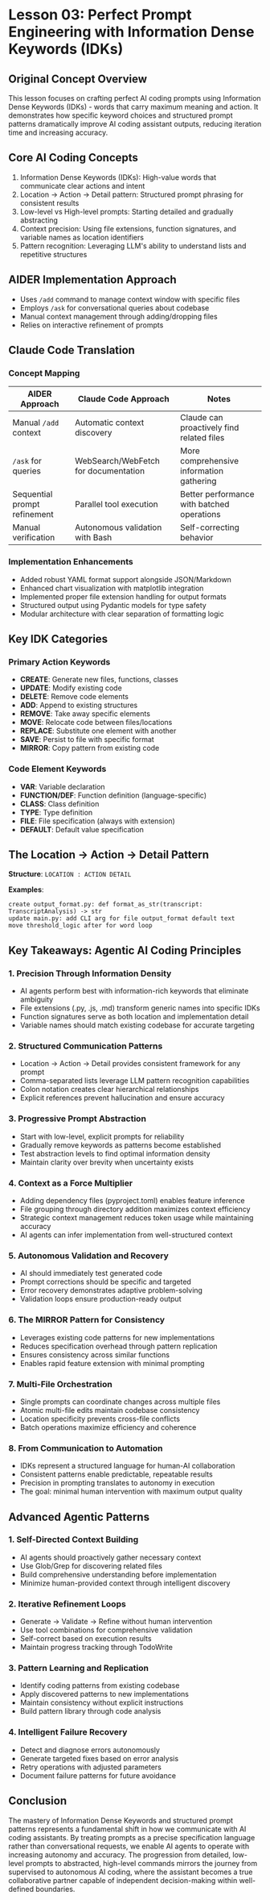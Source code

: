 # Lesson 03: Perfect Prompt Engineering with Information Dense Keywords (IDKs)

## Original Concept Overview
This lesson focuses on crafting perfect AI coding prompts using Information Dense Keywords (IDKs) - words that carry maximum meaning and action. It demonstrates how specific keyword choices and structured prompt patterns dramatically improve AI coding assistant outputs, reducing iteration time and increasing accuracy.

## Core AI Coding Concepts
1. Information Dense Keywords (IDKs): High-value words that communicate clear actions and intent
2. Location → Action → Detail pattern: Structured prompt phrasing for consistent results
3. Low-level vs High-level prompts: Starting detailed and gradually abstracting
4. Context precision: Using file extensions, function signatures, and variable names as location identifiers
5. Pattern recognition: Leveraging LLM's ability to understand lists and repetitive structures

## AIDER Implementation Approach
- Uses `/add` command to manage context window with specific files
- Employs `/ask` for conversational queries about codebase
- Manual context management through adding/dropping files
- Relies on interactive refinement of prompts

## Claude Code Translation
### Concept Mapping
| AIDER Approach | Claude Code Approach | Notes |
|----------------|---------------------|-------|
| Manual `/add` context | Automatic context discovery | Claude can proactively find related files |
| `/ask` for queries | WebSearch/WebFetch for documentation | More comprehensive information gathering |
| Sequential prompt refinement | Parallel tool execution | Better performance with batched operations |
| Manual verification | Autonomous validation with Bash | Self-correcting behavior |

### Implementation Enhancements
- Added robust YAML format support alongside JSON/Markdown
- Enhanced chart visualization with matplotlib integration
- Implemented proper file extension handling for output formats
- Structured output using Pydantic models for type safety
- Modular architecture with clear separation of formatting logic

## Key IDK Categories

### Primary Action Keywords
- **CREATE**: Generate new files, functions, classes
- **UPDATE**: Modify existing code  
- **DELETE**: Remove code elements
- **ADD**: Append to existing structures
- **REMOVE**: Take away specific elements
- **MOVE**: Relocate code between files/locations
- **REPLACE**: Substitute one element with another
- **SAVE**: Persist to file with specific format
- **MIRROR**: Copy pattern from existing code

### Code Element Keywords
- **VAR**: Variable declaration
- **FUNCTION/DEF**: Function definition (language-specific)
- **CLASS**: Class definition
- **TYPE**: Type definition
- **FILE**: File specification (always with extension)
- **DEFAULT**: Default value specification

## The Location → Action → Detail Pattern

**Structure**: `LOCATION : ACTION DETAIL`

**Examples**:
```
create output_format.py: def format_as_str(transcript: TranscriptAnalysis) -> str
update main.py: add CLI arg for file output_format default text
move threshold_logic after for word loop
```

## Key Takeaways: Agentic AI Coding Principles

### 1. Precision Through Information Density
- AI agents perform best with information-rich keywords that eliminate ambiguity
- File extensions (.py, .js, .md) transform generic names into specific IDKs
- Function signatures serve as both location and implementation detail
- Variable names should match existing codebase for accurate targeting

### 2. Structured Communication Patterns
- Location → Action → Detail provides consistent framework for any prompt
- Comma-separated lists leverage LLM pattern recognition capabilities
- Colon notation creates clear hierarchical relationships
- Explicit references prevent hallucination and ensure accuracy

### 3. Progressive Prompt Abstraction
- Start with low-level, explicit prompts for reliability
- Gradually remove keywords as patterns become established
- Test abstraction levels to find optimal information density
- Maintain clarity over brevity when uncertainty exists

### 4. Context as a Force Multiplier
- Adding dependency files (pyproject.toml) enables feature inference
- File grouping through directory addition maximizes context efficiency
- Strategic context management reduces token usage while maintaining accuracy
- AI agents can infer implementation from well-structured context

### 5. Autonomous Validation and Recovery
- AI should immediately test generated code
- Prompt corrections should be specific and targeted
- Error recovery demonstrates adaptive problem-solving
- Validation loops ensure production-ready output

### 6. The MIRROR Pattern for Consistency
- Leverages existing code patterns for new implementations
- Reduces specification overhead through pattern replication
- Ensures consistency across similar functions
- Enables rapid feature extension with minimal prompting

### 7. Multi-File Orchestration
- Single prompts can coordinate changes across multiple files
- Atomic multi-file edits maintain codebase consistency
- Location specificity prevents cross-file conflicts
- Batch operations maximize efficiency and coherence

### 8. From Communication to Automation
- IDKs represent a structured language for human-AI collaboration
- Consistent patterns enable predictable, repeatable results
- Precision in prompting translates to autonomy in execution
- The goal: minimal human intervention with maximum output quality

## Advanced Agentic Patterns

### 1. Self-Directed Context Building
- AI agents should proactively gather necessary context
- Use Glob/Grep for discovering related files
- Build comprehensive understanding before implementation
- Minimize human-provided context through intelligent discovery

### 2. Iterative Refinement Loops
- Generate → Validate → Refine without human intervention
- Use tool combinations for comprehensive validation
- Self-correct based on execution results
- Maintain progress tracking through TodoWrite

### 3. Pattern Learning and Replication
- Identify coding patterns from existing codebase
- Apply discovered patterns to new implementations
- Maintain consistency without explicit instructions
- Build pattern library through code analysis

### 4. Intelligent Failure Recovery
- Detect and diagnose errors autonomously
- Generate targeted fixes based on error analysis
- Retry operations with adjusted parameters
- Document failure patterns for future avoidance

## Conclusion
The mastery of Information Dense Keywords and structured prompt patterns represents a fundamental shift in how we communicate with AI coding assistants. By treating prompts as a precise specification language rather than conversational requests, we enable AI agents to operate with increasing autonomy and accuracy. The progression from detailed, low-level prompts to abstracted, high-level commands mirrors the journey from supervised to autonomous AI coding, where the assistant becomes a true collaborative partner capable of independent decision-making within well-defined boundaries.